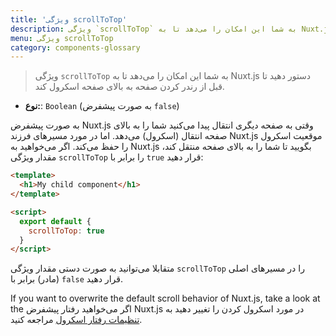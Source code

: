 ```yaml
---
title: 'ویژگی scrollToTop'
description: ویژگی `scrollToTop` به شما این امکان را می‌دهد تا به Nuxt.js دستور دهید تا قبل از رندر کردن صفحه به بالای صفحه اسکرول کند.
menu: ویژگی scrollToTop
category: components-glossary
---
```


> ویژگی `scrollToTop` به شما این امکان را می‌دهد تا به Nuxt.js دستور دهید تا قبل از رندر کردن صفحه به بالای صفحه اسکرول کند.

- **نوع:**: `Boolean` (به صورت پیشفرض `false`)

به صورت پیشفرض Nuxt.js وقتی به صفحه دیگری انتقال پیدا می‌کنید شما را به بالای صفحه انتقال (اسکرول) می‌دهد. اما در مورد مسیرهای فرزند Nuxt.js موقعیت اسکرول را حفظ می‌کند. اگر می‌خواهید به Nuxt.js بگویید تا شما را به بالای صفحه منتقل کند، مقدار ویژگی `scrollToTop` را برابر با `true` قرار دهید:

```html
<template>
  <h1>My child component</h1>
</template>

<script>
  export default {
    scrollToTop: true
  }
</script>
```

متقابلا می‌توانید به صورت دستی مقدار ویژگی `scrollToTop` را در مسیر‌های اصلی (مادر) برابر با `false` قرار دهید.

If you want to overwrite the default scroll behavior of Nuxt.js, take a look at the
اگر می‌خواهید رفتار پیشفرض Nuxt.js در مورد اسکرول کردن را تغییر دهید به [تنظیمات رفتار اسکرول](/guides/configuration-glossary/configuration-router#scrollbehavior) مراجعه کنید.

